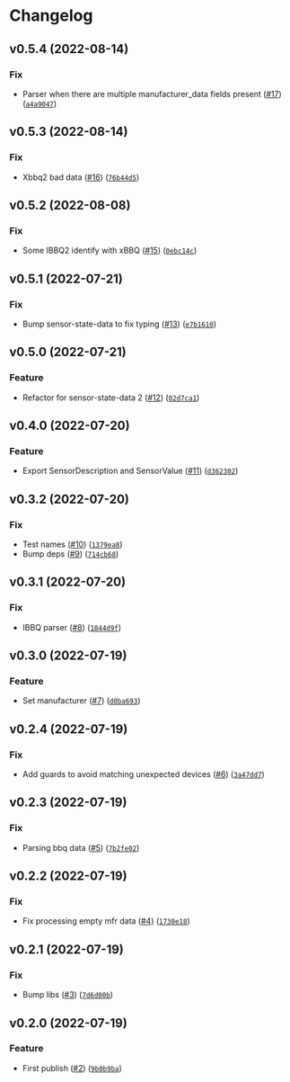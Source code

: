 # Changelog

<!--next-version-placeholder-->

## v0.5.4 (2022-08-14)
### Fix
* Parser when there are multiple manufacturer_data fields present ([#17](https://github.com/Bluetooth-Devices/inkbird-ble/issues/17)) ([`a4a9047`](https://github.com/Bluetooth-Devices/inkbird-ble/commit/a4a9047816f22f2703b1109d62cf5c22e2ee09cb))

## v0.5.3 (2022-08-14)
### Fix
* Xbbq2 bad data ([#16](https://github.com/Bluetooth-Devices/inkbird-ble/issues/16)) ([`76b44d5`](https://github.com/Bluetooth-Devices/inkbird-ble/commit/76b44d5bffd36750e8316a70dc27e4148c415687))

## v0.5.2 (2022-08-08)
### Fix
* Some IBBQ2 identify with xBBQ ([#15](https://github.com/Bluetooth-Devices/inkbird-ble/issues/15)) ([`0ebc14c`](https://github.com/Bluetooth-Devices/inkbird-ble/commit/0ebc14c962ab95f6e76a69194f8bcd0d784345a0))

## v0.5.1 (2022-07-21)
### Fix
* Bump sensor-state-data to fix typing ([#13](https://github.com/Bluetooth-Devices/inkbird-ble/issues/13)) ([`e7b1610`](https://github.com/Bluetooth-Devices/inkbird-ble/commit/e7b161063899d34ae665e39ea425beb1db468f84))

## v0.5.0 (2022-07-21)
### Feature
* Refactor for sensor-state-data 2 ([#12](https://github.com/Bluetooth-Devices/inkbird-ble/issues/12)) ([`02d7ca1`](https://github.com/Bluetooth-Devices/inkbird-ble/commit/02d7ca1435e3aa98b7c46f7cf6bbbf9285330973))

## v0.4.0 (2022-07-20)
### Feature
* Export SensorDescription and SensorValue ([#11](https://github.com/Bluetooth-Devices/inkbird-ble/issues/11)) ([`d362302`](https://github.com/Bluetooth-Devices/inkbird-ble/commit/d362302b9f707abde4a4280422788010c01ff437))

## v0.3.2 (2022-07-20)
### Fix
* Test names ([#10](https://github.com/Bluetooth-Devices/inkbird-ble/issues/10)) ([`1379ea8`](https://github.com/Bluetooth-Devices/inkbird-ble/commit/1379ea837ad5d80f885170d1545a64a057d2663c))
* Bump deps ([#9](https://github.com/Bluetooth-Devices/inkbird-ble/issues/9)) ([`714cb68`](https://github.com/Bluetooth-Devices/inkbird-ble/commit/714cb686f25ee4cd647ec1aafff774a8b47522f3))

## v0.3.1 (2022-07-20)
### Fix
* IBBQ parser ([#8](https://github.com/Bluetooth-Devices/inkbird-ble/issues/8)) ([`1844d9f`](https://github.com/Bluetooth-Devices/inkbird-ble/commit/1844d9fa659349685265e77ba079a87d68c4c6a0))

## v0.3.0 (2022-07-19)
### Feature
* Set manufacturer ([#7](https://github.com/Bluetooth-Devices/inkbird-ble/issues/7)) ([`d0ba693`](https://github.com/Bluetooth-Devices/inkbird-ble/commit/d0ba693652a083f208423aca6fd7a2e6742cff2a))

## v0.2.4 (2022-07-19)
### Fix
* Add guards to avoid matching unexpected devices ([#6](https://github.com/Bluetooth-Devices/inkbird-ble/issues/6)) ([`3a47dd7`](https://github.com/Bluetooth-Devices/inkbird-ble/commit/3a47dd7ba3b9da547b5f7c1f32fcafae0bb9cee9))

## v0.2.3 (2022-07-19)
### Fix
* Parsing bbq data ([#5](https://github.com/Bluetooth-Devices/inkbird-ble/issues/5)) ([`7b2fe02`](https://github.com/Bluetooth-Devices/inkbird-ble/commit/7b2fe02005021c2f5c15372f795c4777fbbb3d9c))

## v0.2.2 (2022-07-19)
### Fix
* Fix processing empty mfr data ([#4](https://github.com/Bluetooth-Devices/inkbird-ble/issues/4)) ([`1730e18`](https://github.com/Bluetooth-Devices/inkbird-ble/commit/1730e18e75c7f345cce39db0f5234717602c2ae8))

## v0.2.1 (2022-07-19)
### Fix
* Bump libs ([#3](https://github.com/Bluetooth-Devices/inkbird-ble/issues/3)) ([`7d6d00b`](https://github.com/Bluetooth-Devices/inkbird-ble/commit/7d6d00ba3b02404cf128df26b2093a1ff9a3f36b))

## v0.2.0 (2022-07-19)
### Feature
* First publish ([#2](https://github.com/Bluetooth-Devices/inkbird-ble/issues/2)) ([`9b0b9ba`](https://github.com/Bluetooth-Devices/inkbird-ble/commit/9b0b9ba5114c94a046a78a018f67423cc57df61a))
